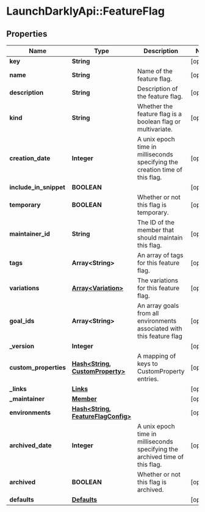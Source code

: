 # LaunchDarklyApi::FeatureFlag

## Properties
Name | Type | Description | Notes
------------ | ------------- | ------------- | -------------
**key** | **String** |  | [optional] 
**name** | **String** | Name of the feature flag. | [optional] 
**description** | **String** | Description of the feature flag. | [optional] 
**kind** | **String** | Whether the feature flag is a boolean flag or multivariate. | [optional] 
**creation_date** | **Integer** | A unix epoch time in milliseconds specifying the creation time of this flag. | [optional] 
**include_in_snippet** | **BOOLEAN** |  | [optional] 
**temporary** | **BOOLEAN** | Whether or not this flag is temporary. | [optional] 
**maintainer_id** | **String** | The ID of the member that should maintain this flag. | [optional] 
**tags** | **Array&lt;String&gt;** | An array of tags for this feature flag. | [optional] 
**variations** | [**Array&lt;Variation&gt;**](Variation.md) | The variations for this feature flag. | [optional] 
**goal_ids** | **Array&lt;String&gt;** | An array goals from all environments associated with this feature flag | [optional] 
**_version** | **Integer** |  | [optional] 
**custom_properties** | [**Hash&lt;String, CustomProperty&gt;**](CustomProperty.md) | A mapping of keys to CustomProperty entries. | [optional] 
**_links** | [**Links**](Links.md) |  | [optional] 
**_maintainer** | [**Member**](Member.md) |  | [optional] 
**environments** | [**Hash&lt;String, FeatureFlagConfig&gt;**](FeatureFlagConfig.md) |  | [optional] 
**archived_date** | **Integer** | A unix epoch time in milliseconds specifying the archived time of this flag. | [optional] 
**archived** | **BOOLEAN** | Whether or not this flag is archived. | [optional] 
**defaults** | [**Defaults**](Defaults.md) |  | [optional] 


